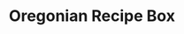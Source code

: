 ---
title: Oregonian Recipe Box
target: oregonian
order: 2
site_url: http://recipes.oregonlive.com/
display_url: recipes.oregonlive.com
skills: Ruby on Rails, Javascript, Front-End Development, Schema Markup
paragraph_1: The Oregonian Recipe Box was a great project to work on, and it was sorely in need of a redesign. The Oregonian had years of recipe data that they had painstakingly collected. However, users were not drawn to these recipes with no photos, poorly optimized search engine optimization, as well as a dated user interface.
paragraph_2: I lead the Front-end Development efforts while working with the design and back-end development teams. Some of the major accomplishments for this project were putting together a custom CMS quickly, writing recipe schema to provide search engines with recipe data to drive traffic, and integrating a fully responsive user experience for filtering, viewing, and searching for recipes.
hero_img: /assets/images/omg-recipes.jpg
first_image: /assets/images/omg-home.jpg
first_image_alt: Oregonian Recipe Box Homepage
second_image: /assets/images/omg-recipe.jpg
second_image_alt: Oregonian Recipe Box Recipe
---
